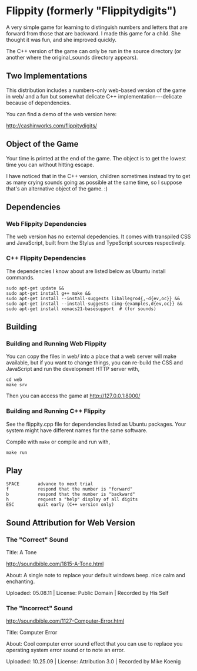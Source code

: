 # Flippity (formerly "Flippitydigits")

A very simple game for learning to distinguish numbers and letters
that are forward from those that are backward.  I made this game for a
child.  She thought it was fun, and she improved quickly.

The C++ version of the game can only be run in the source directory
(or another where the original_sounds directory appears).

## Two Implementations

This distribution includes a numbers-only web-based version of the
game in web/ and a fun but somewhat delicate C++
implementation---delicate because of dependencies.

You can find a demo of the web version here:

  http://cashinworks.com/flippitydigits/

## Object of the Game

Your time is printed at the end of the game.  The object is to get the
lowest time you can without hitting escape.

I have noticed that in the C++ version, children sometimes instead try
to get as many crying sounds going as possible at the same time, so I
suppose that's an alternative object of the game.  :)

## Dependencies

### Web Flippity Dependencies

The web version has no external depedencies.  It comes with transpiled
CSS and JavaScript, built from the Stylus and TypeScript sources
respectively.

### C++ Flippity Dependencies

The dependencies I know about are listed below as Ubuntu install
commands.

    sudo apt-get update &&
    sudo apt-get install g++ make &&
    sudo apt-get install --install-suggests liballegro4{,-d{ev,oc}} &&
    sudo apt-get install --install-suggests cimg-{examples,d{ev,oc}} &&
    sudo apt-get install xemacs21-basesupport  # (for sounds)

## Building

### Building and Running Web Flippity

You can copy the files in web/ into a place that a web server will
make available, but if you want to change things, you can re-build the
CSS and JavaScript and run the development HTTP server with,

    cd web
    make srv

Then you can access the game at http://127.0.0.1:8000/

### Building and Running C++ Flippity

See the flippity.cpp file for dependencies listed as Ubuntu packages.
Your system might have different names for the same software.

Compile with `make` or compile and run with,

    make run

## Play

    SPACE       advance to next trial
    f           respond that the number is "forward"
    b           respond that the number is "backward"
    h           request a "help" display of all digits
    ESC         quit early (C++ version only)

## Sound Attribution for Web Version

### The "Correct" Sound

Title: A Tone

http://soundbible.com/1815-A-Tone.html

About: A single note to replace your default windows beep. nice calm and enchanting.

Uploaded: 05.08.11 | License: Public Domain | Recorded by His Self

### The "Incorrect" Sound

http://soundbible.com/1127-Computer-Error.html

Title: Computer Error

About: Cool computer error sound effect that you can use to replace you operating system error sound or to note an error.

Uploaded: 10.25.09 | License: Attribution 3.0 | Recorded by Mike Koenig
